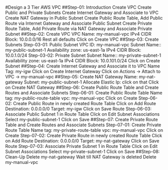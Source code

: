 #Design a 3 Tier AWS VPC
##Step-01: Introduction
Create VPC
Create Public and Private Subnets
Create Internet Gateway and Associate to VPC
Create NAT Gateway in Public Subnet
Create Public Route Table, Add Public Route via Internet Gateway and Associate Public Subnet
Create Private Route Table, Add Private Route via NAT Gateway and Associate Private Subnet
##Step-02: Create VPC
VPC Name: my-manual-vpc
IPv4 CIDR Block: 10.0.0.0/16
Rest all defaults
Click on Create VPC
##Step-03: Create Subnets
Step-03-01: Public Subnet
VPC ID: my-manual-vpc
Subnet Name:: my-public-subnet-1
Availability zone: us-east-1a
IPv4 CIDR Block: 10.0.1.0/24
Step-03-02: Private Subnet
Subnet Name:: my-private-subnet-1
Availability zone: us-east-1a
IPv4 CIDR Block: 10.0.101.0/24
Click on Create Subnet
##Step-04: Create Internet Gateway and Associate it to VPC
Name Tag: my-igw
Click on Create Internet Gateway
Click on Actions -> Attach to VPC -> my-manual-vpc
##Step-05: Create NAT Gateway
Name: my-nat-gateway
Subnet: my-public-subnet-1
Allocate Elastic Ip: click on that
Click on Create NAT Gateway
##Step-06: Create Public Route Table and Create Routes and Associate Subnets
Step-06-01: Create Public Route Table
Name tag: my-public-route-table
vpc: my-manual-vpc
Click on Create
Step-06-02: Create Public Route in newly created Route Table
Click on Add Route
Destination: 0.0.0.0/0
Target: my-igw
Click on Save Route
Step-06-03: Associate Public Subnet 1 in Route Table
Click on Edit Subnet Associations
Select my-public-subnet-1
Click on Save
##Step-07: Create Private Route Table and Create Routes and Associate Subnets
Step-07-01: Create Private Route Table
Name tag: my-private-route-table
vpc: my-manual-vpc
Click on Create
Step-07-02: Create Private Route in newly created Route Table
Click on Add Route
Destination: 0.0.0.0/0
Target: my-nat-gateway
Click on Save Route
Step-07-03: Associate Private Subnet 1 in Route Table
Click on Edit Subnet Associations
Select my-private-subnet-1
Click on Save
##Step-08: Clean-Up
Delete my-nat-gateway
Wait till NAT Gateway is deleted
Delete my-manual-vpc
